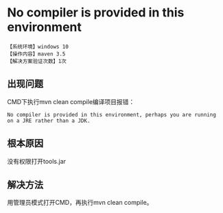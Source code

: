 # No compiler is provided in this environment
`【系统环境】windows 10`  
`【操作内容】maven 3.5`  
`【解决方案验证次数】1次`  
## <i class="fa fa-question-circle"></i> 出现问题
CMD下执行mvn clean compile编译项目报错：
```
No compiler is provided in this environment, perhaps you are running on a JRE rather than a JDK.
```
## <i class="fa fa-bullseye"></i> 根本原因
没有权限打开tools.jar
## <i class="fa fa-check-circle"></i> 解决方法
用管理员模式打开CMD，再执行mvn clean compile。
